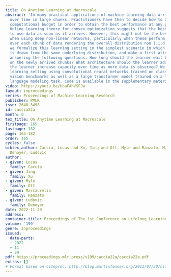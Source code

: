 ```yaml
---
title: On Anytime Learning at Macroscale
abstract: 'In many practical applications of machine learning data arrives sequentially
  over time in large chunks. Practitioners have then to decide how to allocate their
  computational budget in order to obtain the best performance at any point in time.
  Online learning theory for convex optimization suggests that the best strategy is
  to use data as soon as it arrives. However, this might not be the best strategy
  when using deep non-linear networks, particularly when these perform multiple passes
  over each chunk of data rendering the overall distribution non i.i.d.. In this paper,
  we formalize this learning setting in the simplest scenario in which each data chunk
  is drawn from the same underlying distribution, and make a first attempt at empirically
  answering the following questions: How long should the learner wait before training
  on the newly arrived chunks? What architecture should the learner adopt? Should
  the learner increase capacity over time as more data is observed? We probe this
  learning setting using convolutional neural networks trained on classic computer
  vision benchmarks as well as a large transformer model trained on a large-scale
  language modeling task. Code is available in the supplementary material.'
video: https://youtu.be/UbaFAhVSFJw
layout: inproceedings
series: Proceedings of Machine Learning Research
publisher: PMLR
issn: 2640-3498
id: caccia22a
month: 0
tex_title: On Anytime Learning at Macroscale
firstpage: 165
lastpage: 182
page: 165-182
order: 165
cycles: false
bibtex_author: Caccia, Lucas and Xu, Jing and Ott, Myle and Ranzato, Marcaurelio and
  Denoyer, Ludovic
author:
- given: Lucas
  family: Caccia
- given: Jing
  family: Xu
- given: Myle
  family: Ott
- given: Marcaurelio
  family: Ranzato
- given: Ludovic
  family: Denoyer
date: 2022-11-29
address:
container-title: Proceedings of The 1st Conference on Lifelong Learning Agents
volume: '199'
genre: inproceedings
issued:
  date-parts:
  - 2022
  - 11
  - 29
pdf: https://proceedings.mlr.press/v199/caccia22a/caccia22a.pdf
extras: []
# Format based on citeproc: http://blog.martinfenner.org/2013/07/30/citeproc-yaml-for-bibliographies/
---
```

